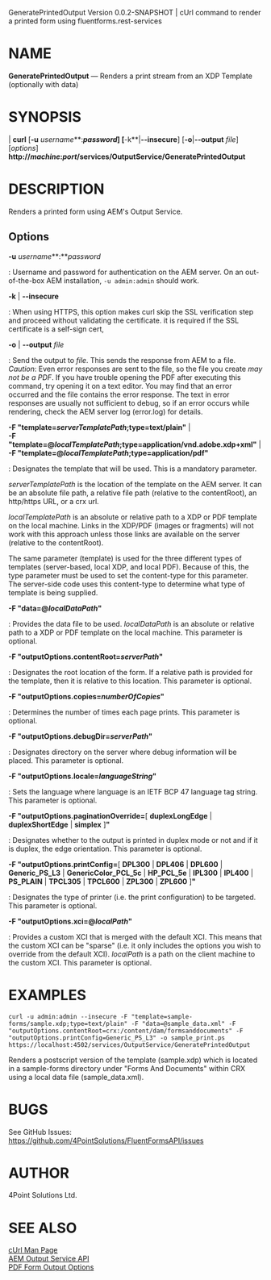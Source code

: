 GeneratePrintedOutput Version 0.0.2-SNAPSHOT | cUrl command to render a printed form using fluentforms.rest-services

NAME
====

**GeneratePrintedOutput** — Renders a print stream from an XDP Template (optionally with data)

SYNOPSIS
========

| **curl** \[**-u** *username***:***password*] \[**-k**|**--insecure**] \[**-o**|**--output** *file*] \[*options*] 
**http://***machine***:***port***/services/OutputService/GeneratePrintedOutput**

DESCRIPTION
===========

Renders a printed form using AEM's Output Service.


Options
-------

**-u** *username***:***password*

:  Username and password for authentication on the AEM server.  On an out-of-the-box AEM installation, `-u admin:admin` should work.

**-k** | **--insecure**

:  When using HTTPS, this option makes curl skip the SSL verification step and proceed without validating the certificate.  it is required if the SSL certificate is a self-sign cert,

**-o** | **--output** *file*

:  Send the output to *file*.  This sends the response from AEM to a file. *Caution*: Even error responses are sent to the file, so the file you create *may not be a PDF*.  If you have trouble opening the PDF after executing this command, try opening it on a text editor.  You may find that an error occurred and the file contains the error response.  The text in error responses are usually not sufficient to debug, so if an error occurs while rendering, check the AEM server log (error.log) for details.

**-F "template=***serverTemplatePath***;type=text/plain"** |  
**-F "template=@***localTemplatePath***;type=application/vnd.adobe.xdp+xml"** |  
**-F "template=@***localTemplatePath***;type=application/pdf"** 

:   Designates the template that will be used. This is a mandatory parameter.  

*serverTemplatePath* is the location of the template on the
AEM server.  It can be an absolute file path, a relative file path (relative to the contentRoot), an http/https URL, or a crx url.

*localTemplatePath* is an absolute or relative path to a XDP or PDF template on the local machine.  Links in the XDP/PDF (images or fragments) will not work with this approach unless those links are available on the server (relative to the contentRoot).

The same parameter (template) is used for the three different types of templates (server-based, local XDP, and local PDF).  Because of this, the type parameter must be used to set the content-type for this parameter.  The server-side code uses this content-type to determine what type of template is being supplied. 

**-F "data=@***localDataPath***"**

:   Provides the data file to be used. *localDataPath* is an absolute or relative path to a XDP or PDF template on the local machine. This parameter is optional.

**-F "outputOptions.contentRoot=***serverPath***"**

:   Designates the root location of the form. If a relative path is provided for the template, then it is 
relative to this location. This parameter is optional.

**-F "outputOptions.copies=***numberOfCopies***"**

:   Determines the number of times each page prints. This parameter is optional.

**-F "outputOptions.debugDir=***serverPath***"**

:   Designates directory on the server where debug information will be placed. This parameter is optional.

**-F "outputOptions.locale=***languageString***"**

:   Sets the language where language is an IETF BCP 47 language tag string. This parameter is optional.

**-F "outputOptions.paginationOverride=**[ **duplexLongEdge** | **duplexShortEdge**  | **simplex** ]**"**

:   Designates whether to the output is printed in duplex mode or not and if it is duplex, the edge orientation. This parameter is optional.

**-F "outputOptions.printConfig=**[ **DPL300** | **DPL406**  | **DPL600** | **Generic_PS_L3** | **GenericColor_PCL_5c**  | **HP_PCL_5e** | **IPL300**  | **IPL400** | **PS_PLAIN** | **TPCL305**  | **TPCL600** | **ZPL300**  | **ZPL600** ]**"**

:   Designates the type of printer (i.e. the print configuration) to be targeted. This parameter is optional.

**-F "outputOptions.xci=@***localPath***"**

:   Provides a custom XCI that is merged with the default XCI. This means that the custom XCI can be "sparse" (i.e. it only includes the options you wish to override from the default XCI). *localPath* is a path on the 
client machine to the custom XCI. This parameter is optional.


EXAMPLES
====

`curl -u admin:admin --insecure -F "template=sample-forms/sample.xdp;type=text/plain" -F "data=@sample_data.xml" -F "outputOptions.contentRoot=crx:/content/dam/formsanddocuments" -F "outputOptions.printConfig=Generic_PS_L3" -o sample_print.ps https://localhost:4502/services/OutputService/GeneratePrintedOutput`

Renders a postscript version of the template (sample.xdp) which is located in a sample-forms directory under "Forms And Documents" within CRX using a local data file (sample_data.xml).

BUGS
====

See GitHub Issues: <https://github.com/4PointSolutions/FluentFormsAPI/issues>

AUTHOR
======

4Point Solutions Ltd.

SEE ALSO
========

[cUrl Man Page](https://curl.se/docs/manpage.html)  
[AEM Output Service API](https://developer.adobe.com/experience-manager/reference-materials/6-5/forms/javadocs/com/adobe/fd/output/api/OutputService.html)  
[PDF Form Output Options](https://developer.adobe.com/experience-manager/reference-materials/6-5/forms/javadocs/com/adobe/fd/output/api/PDFOutputOptions.html)